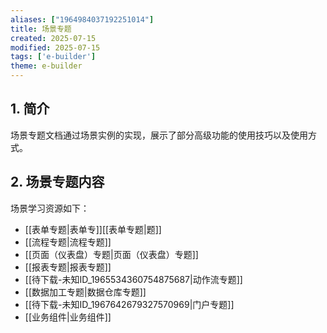 ```yaml
---
aliases: ["1964984037192251014"]
title: 场景专题
created: 2025-07-15
modified: 2025-07-15
tags: ['e-builder']
theme: e-builder
---
```


## 1. 简介

场景专题文档通过场景实例的实现，展示了部分高级功能的使用技巧以及使用方式。

## 2. 场景专题内容

场景学习资源如下：

- [[表单专题|表单专]][[表单专题|题]]
- [[流程专题|流程专题]]
- [[页面（仪表盘）专题|页面（仪表盘）专题]]
- [[报表专题|报表专题]]
- [[待下载-未知ID_1965534360754875687|动作流专题]]
- [[数据加工专题|数据仓库专题]]
- [[待下载-未知ID_1967642679327570969|门户专题]]
- [[业务组件|业务组件]]